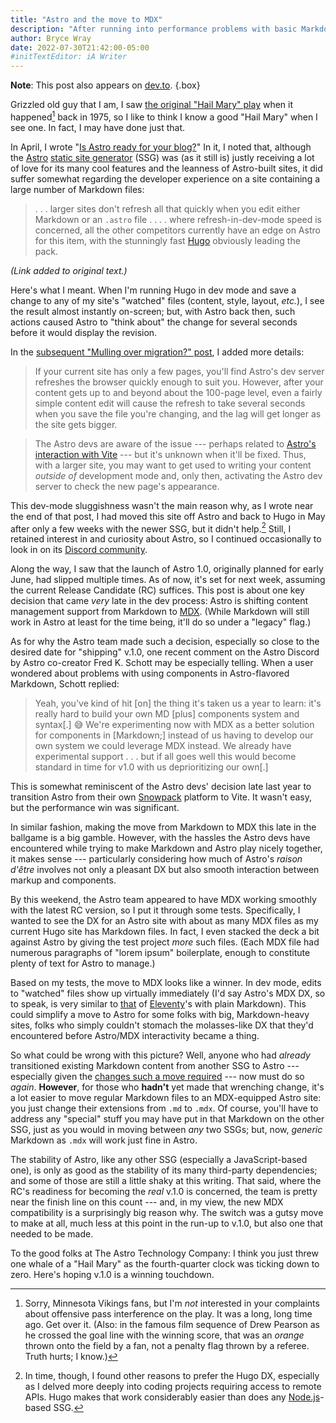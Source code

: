 ```yaml
---
title: "Astro and the move to MDX"
description: "After running into performance problems with basic Markdown, the Astro dev team opts for a more component-oriented flavor — and reaps benefits."
author: Bryce Wray
date: 2022-07-30T21:42:00-05:00
#initTextEditor: iA Writer
---
```


**Note**: This post also appears on [dev.to](https://dev.to/brycewray/astro-and-the-move-to-mdx-4bd0).
{.box}

Grizzled old guy that I am, I saw [the original "Hail Mary" play](https://agatetype.typepad.com/agate_type/2010/10/hail-mary.html) when it happened[^Vikings] back in 1975, so I like to think I know a good "Hail Mary" when I see one. In fact, I may have done just that.

[^Vikings]: Sorry, Minnesota Vikings fans, but I'm *not* interested in your complaints about offensive pass interference on the play. It was a long, long time ago. Get over it. (Also: in the famous film sequence of Drew Pearson as he crossed the goal line with the winning score, that was an *orange* thrown onto the field by a fan, not a penalty flag thrown by a referee. Truth hurts; I know.)

In April, I wrote "[Is Astro ready for your blog?](/posts/2022/04/astro-ready-your-blog/)" In it, I noted that, although the [Astro](https://astro.build) [static site generator](https://jamstack.org/generators) (SSG) was (as it still is) justly receiving a lot of love for its many cool features and the leanness of Astro-built sites, it did suffer somewhat regarding the developer experience on a site containing a large number of Markdown files:

> . . . larger sites don't refresh all that quickly when you edit either Markdown or an `.astro` file . . . . where refresh-in-dev-mode speed is concerned, all the other competitors currently have an edge on Astro for this item, with the stunningly fast [Hugo](https://gohugo.io) obviously leading the pack.

*(Link added to original text.)*

Here's what I meant. When I'm running Hugo in dev mode and save a change to any of my site's "watched" files (content, style, layout, *etc.*), I see the result almost instantly on-screen; but, with Astro back then, such actions caused Astro to "think about" the change for several seconds before it would display the revision.

In the [subsequent "Mulling over migration?" post](/posts/2022/05/mulling-over-migration/), I added more details:

> If your current site has only a few pages, you'll find Astro's dev server refreshes the browser quickly enough to suit you. However, after your content gets up to and beyond about the 100-page level, even a fairly simple content edit will cause the refresh to take several seconds when you save the file you're changing, and the lag will get longer as the site gets bigger.

> The Astro devs are aware of the issue --- perhaps related to [Astro's interaction with Vite](https://astro.build/blog/astro-021-preview/#hello-vite) --- but it's unknown when it'll be fixed. Thus, with a larger site, you may want to get used to writing your content *outside of* development mode and, only then, activating the Astro dev server to check the new page's appearance.

This dev-mode sluggishness wasn't the main reason why, as I wrote near the end of that post, I had moved this site off Astro and back to Hugo in May after only a few weeks with the newer SSG, but it didn't help.[^otherReasons] Still, I retained interest in and curiosity about Astro, so I continued occasionally to look in on its [Discord community](https://astro.build/chat).

[^otherReasons]: In time, though, I found other reasons to prefer the Hugo DX, especially as I delved more deeply into coding projects requiring access to remote APIs. Hugo makes that work considerably easier than does any [Node.js](https://nodejs.org)-based SSG.

Along the way, I saw that the launch of Astro 1.0, originally planned for early June, had slipped multiple times. As of now, it's set for next week, assuming the current Release Candidate (RC) suffices. This post is about one key decision that came *very* late in the dev process: Astro is shifting content management support from Markdown to [MDX](https://mdxjs.com). (While Markdown will still work in Astro at least for the time being, it'll do so under a "legacy" flag.)

As for why the Astro team made such a decision, especially so close to the desired date for "shipping" v.1.0, one recent comment on the Astro Discord by Astro co-creator Fred K. Schott may be especially telling. When a user wondered about problems with using components in Astro-flavored Markdown, Schott replied:

> Yeah, you've kind of hit [on] the thing it's taken us a year to learn: it's really hard to build your own MD [plus] components system and syntax[.] 😅 We're experimenting now with MDX as a better solution for components in [Markdown;] instead of us having to develop our own system we could leverage MDX instead. We already have experimental support . . . but if all goes well this would become standard in time for v1.0 with us deprioritizing our own[.]

This is somewhat reminiscent of the Astro devs' decision late last year to transition Astro from their own [Snowpack](https://snowpack.dev) platform to Vite. It wasn't easy, but the performance win was significant.

In similar fashion, making the move from Markdown to MDX this late in the ballgame is a big gamble. However, with the hassles the Astro devs have encountered while trying to make Markdown and Astro play nicely together, it makes sense --- particularly considering how much of Astro's *raison d'être* involves not only a pleasant DX but also smooth interaction between markup and components.

By this weekend, the Astro team appeared to have MDX working smoothly with the latest RC version, so I put it through some tests. Specifically, I wanted to see the DX for an Astro site with about as many MDX files as my current Hugo site has Markdown files. In fact, I even stacked the deck a bit against Astro by giving the test project *more* such files. (Each MDX file had numerous paragraphs of "lorem ipsum" boilerplate, enough to constitute plenty of text for Astro to manage.)

Based on my tests, the move to MDX looks like a winner. In dev mode, edits to "watched" files show up virtually immediately (I'd say Astro's MDX DX, so to speak, is very similar to [that](https://www.zachleat.com/web/build-benchmark/#benchmark-results) of [Eleventy](https://11ty.dev)'s with plain Markdown). This could simplify a move to Astro for some folks with big, Markdown-heavy sites, folks who simply couldn't stomach the molasses-like DX that they'd encountered before Astro/MDX interactivity became a thing.

So what could be wrong with this picture? Well, anyone who had *already* transitioned existing Markdown content from another SSG to Astro --- especially given the [changes such a move required](/posts/2022/05/mulling-over-migration/#modifying-your-markdown) --- now must do so *again*. **However**, for those who **hadn't** yet made that wrenching change, it's a lot easier to move regular Markdown files to an MDX-equipped Astro site: you just change their extensions from `.md` to `.mdx`. Of course, you'll have to address any "special" stuff you may have put in that Markdown on the other SSG, just as you would in moving between *any* two SSGs; but, now, *generic* Markdown as `.mdx` will work just fine in Astro.

The stability of Astro, like any other SSG (especially a JavaScript-based one), is only as good as the stability of its many third-party dependencies; and some of those are still a little shaky at this writing. That said, where the RC's readiness for becoming the *real* v.1.0 is concerned, the team is pretty near the finish line on this count --- and, in my view, the new MDX compatibility is a surprisingly big reason why. The switch was a gutsy move to make at all, much less at this point in the run-up to v.1.0, but also one that needed to be made.

To the good folks at The Astro Technology Company: I think you just threw one whale of a "Hail Mary" as the fourth-quarter clock was ticking down to zero. Here's hoping v.1.0 is a winning touchdown.
